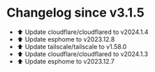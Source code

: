 # Changelog since v3.1.5
- ⬆️ Update cloudflare/cloudflared to v2024.1.4 
- ⬆️ Update esphome to v2023.12.8 
- ⬆️ Update tailscale/tailscale to v1.58.0 
- ⬆️ Update cloudflare/cloudflared to v2024.1.3 
- ⬆️ Update esphome to v2023.12.7 
